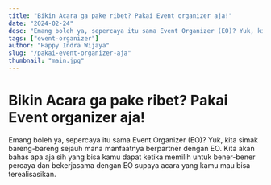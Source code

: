 ```yaml
---
title: "Bikin Acara ga pake ribet? Pakai Event organizer aja!"
date: "2024-02-24"
desc: "Emang boleh ya, sepercaya itu sama Event Organizer (EO)? Yuk, kita simak bareng-bareng sejauh mana manfaatnya berpartner dengan EO."
tags: ["event-organizer"]
author: "Happy Indra Wijaya"
slug: "/pakai-event-organizer-aja"
thumbnail: "main.jpg"
---
```


# Bikin Acara ga pake ribet? Pakai Event organizer aja!

Emang boleh ya, sepercaya itu sama Event Organizer (EO)? Yuk, kita simak bareng-bareng sejauh mana manfaatnya berpartner dengan EO. Kita akan bahas apa aja sih yang bisa kamu dapat ketika memilih untuk bener-bener percaya dan bekerjasama dengan EO supaya acara yang kamu mau bisa terealisasikan. 